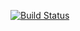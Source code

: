 [![Build Status](https://travis-ci.com/3itheror/weather-api.svg?token=YzKt3g2PZm1xjxXP4bSd&branch=master)](https://travis-ci.com/3itheror/weather-api)